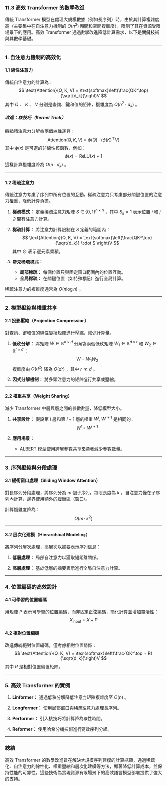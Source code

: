 ### **11.3 高效 Transformer 的數學改進**

傳統 Transformer 模型在處理大規模數據（例如長序列）時，由於其計算複雜度高（主要集中在自注意力機制的  $O(n^2)$  時間和空間複雜度），限制了其在資源受限場景下的應用。高效 Transformer 通過數學改進降低計算需求，以下是關鍵技術與其數學基礎。

---

### **1. 自注意力機制的高效化**

#### **1.1 線性注意力**

傳統自注意力的計算為：
$$
\text{Attention}(Q, K, V) = \text{softmax}\left(\frac{QK^\top}{\sqrt{d_k}}\right)V
$$
其中  $Q$ 、 $K$ 、 $V$  分別是查詢、鍵和值的矩陣，複雜度為  $O(n^2 \cdot d_k)$ 。

##### **改進：核技巧（Kernel Trick）**
將點積注意力分解為兩個線性運算：
$$
\text{Attention}(Q, K, V) = \phi(Q) \cdot \left(\phi(K)^\top V \right)
$$
其中  $\phi(x)$  是可選的非線性核函數，例如：
$$
\phi(x) = \text{ReLU}(x) + 1
$$
這樣計算複雜度降為  $O(n \cdot d_k)$ 。

---

#### **1.2 稀疏注意力**

傳統注意力考慮了序列中所有位置的互動，稀疏注意力只考慮部分關鍵位置的注意力權重，降低計算負擔。

1. **稀疏模式：**
   定義稀疏注意力矩陣  $S \in \{0, 1\}^{n \times n}$ ，其中  $S_{ij} = 1$  表示位置  $i$  和  $j$  之間有注意力計算。

2. **稀疏計算：**
   將注意力計算限制在  $S$  定義的範圍內：
   $$
   \text{Attention}(Q, K, V) = \text{softmax}\left(\frac{QK^\top}{\sqrt{d_k}} \odot S \right)V
   $$
   其中  $\odot$  表示逐元素乘積。

3. **常見稀疏模式：**
   - **局部稀疏：** 每個位置只與固定窗口範圍內的位置互動。
   - **全局稀疏：** 在關鍵位置（如特殊標記）進行全局計算。

稀疏注意力的複雜度通常為  $O(n \log n)$ 。

---

### **2. 模型壓縮與權重共享**

#### **2.1 投影壓縮（Projection Compression）**
對查詢、鍵和值的線性變換矩陣進行壓縮，減少計算量。

1. **低秩分解：**
   將矩陣  $W \in \mathbb{R}^{d \times d}$  分解為兩個低秩矩陣  $W_1 \in \mathbb{R}^{d \times r}$  和  $W_2 \in \mathbb{R}^{r \times d}$ ：
   $$
   W = W_1 W_2
   $$
   複雜度由  $O(d^2)$  降為  $O(dr)$ ，其中  $r \ll d$ 。

2. **因式分解機制：**
   將多頭注意力的矩陣進行共享或壓縮。

---

#### **2.2 權重共享（Weight Sharing）**
減少 Transformer 中層與層之間的參數數量，降低模型大小。

1. **共享設計：**
   假設第  $l$  層和第  $l+1$  層的權重  $W^l, W^{l+1}$  是相同的：
   $$
   W^l = W^{l+1}
   $$

2. **應用場景：**
   - ALBERT 模型使用跨層參數共享來顯著減少參數數量。

---

### **3. 序列壓縮與分段處理**

#### **3.1 緩衝窗口處理（Sliding Window Attention）**
對長序列分段處理，將序列分為  $m$  個子序列，每段長度為  $k$ 。自注意力僅在子序列內計算，邊界使用額外的緩衝區（窗口）。

計算複雜度降為：
$$
O(m \cdot k^2)
$$

---

#### **3.2 层次化建模（Hierarchical Modeling）**
將序列分層次處理，高層次以摘要表示序列信息：

1. **低層處理：**
   局部自注意力以獲取短距離關係。

2. **高層處理：**
   基於低層的摘要表示進行全局自注意力計算。

---

### **4. 位置編碼的高效設計**

#### **4.1 可學習的位置編碼**
用矩陣  $P$  表示可學習的位置編碼，而非固定正弦編碼，簡化計算並增加靈活性：
$$
X_{\text{input}} = X + P
$$

#### **4.2 相對位置編碼**
改進傳統絕對位置編碼，僅考慮相對位置關係：
$$
\text{Attention}(Q, K, V) = \text{softmax}\left(\frac{QK^\top + R}{\sqrt{d_k}}\right)V
$$
其中  $R$  是相對位置偏置矩陣。

---

### **5. 高效 Transformer 的實例**

1. **Linformer：**
   通過低秩分解降低注意力矩陣複雜度至  $O(n)$ 。

2. **Longformer：**
   使用局部窗口與稀疏注意力處理長序列。

3. **Performer：**
   引入核技巧將計算降為線性時間。

4. **Reformer：**
   使用哈希分桶技術進行高效序列分組。

---

### **總結**

高效 Transformer 的數學改進旨在解決大規模序列建模的計算瓶頸，通過稀疏化、自注意力的線性化、權重壓縮和層次化建模等方法，顯著降低計算成本，並保持性能的可靠性。這些技術為實現資源有限場景下的高效語言模型部署提供了強大的支持。